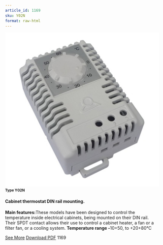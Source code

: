 ```yaml
---
article_id: 1169
sku: Y02N
format: raw-html
---
```

 <img src="../new-images/Y02N.jpg" class="card-imgs mb-2">
 <small class="text-grey mb-2"><b>Type Y02N</b> </small>
 <h4>Cabinet thermostat DIN rail mounting.</h4>
 <p><b>Main features:</b>These models have been designed to control the temperature inside electrical cabinets, being mounted on their DIN rail. Their SPDT contact allows their use to control a cabinet heater, a fan or a filter fan, or a cooling system.
 <b>Temperature range -</b>10+50, to +20+80&#xB0;C</p>
 <div class="btns">
 <a href="../en/cabinet_thermostat_DIN_rail_mounting-y02n.html" class="btn-red">See More</a>
 <a href="../en/pdf/Cat24 P29 Ultimheat EN Y02N 20150098.pdf" target="_blank" class="btn-red">Download PDF</a>
 <!-- <a href="http://www.ultimheat.com/cat2.html" target="_blank" class="access-link"> Access full catalogue <i class="fa fa-external-link" aria-hidden="true"></i> </a> -->
 <span class="number-btn">1169</span>
 </div>
 